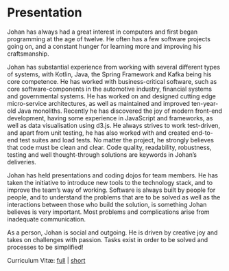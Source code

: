 # Presentation
Johan has always had a great interest in computers and first began programming at the age of twelve. He often has a few software projects going on, and a constant hunger for learning more and improving his craftsmanship.

Johan has substantial experience from working with several different types of systems, with Kotlin, Java, the Spring Framework and Kafka being his core competence. He has worked with business-critical software, such as core software-components in the automotive industry, financial systems and governmental systems. He has worked on and designed cutting edge micro-service architectures, as well as maintained and improved ten-year-old Java monoliths. Recently he has discovered the joy of modern front-end development, having some experience in JavaScript and frameworks, as well as data visualisation using d3.js. He always strives to work test-driven, and apart from unit testing, he has also worked with and created end-to-end test suites and load tests. No matter the project, he strongly believes that code must be clean and clear. Code quality, readability, robustness, testing and well thought-through solutions are keywords in Johan’s deliveries.

Johan has held presentations and coding dojos for team members. He has taken the initiative to introduce new tools to the technology stack, and to improve the team’s way of working. Software is always built by people for people, and to understand the problems that are to be solved as well as the interactions between those who build the solution, is something Johan believes is very important. Most problems and complications arise from inadequate communication.

As a person, Johan is social and outgoing. He is driven by creative joy and takes on challenges with passion. Tasks exist in order to be solved and processes to be simplified!

Curriculum Vitæ: [full](index-files/cv_full_2022-09-01.pdf) | [short](index-files/cv_short_2022-09-01.pdf)
